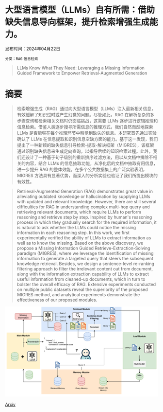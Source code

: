 # 大型语言模型（LLMs）自有所需：借助缺失信息导向框架，提升检索增强生成能力。

发布时间：2024年04月22日

`分类：RAG` `信息检索`

> LLMs Know What They Need: Leveraging a Missing Information Guided Framework to Empower Retrieval-Augmented Generation

# 摘要

> 检索增强生成（RAG）通过向大型语言模型（LLMs）注入最新相关信息，有效缓解了知识过时或产生幻觉的问题。尽管如此，RAG 在解析复杂的多步骤查询和检索相关文档时仍面临挑战，这需要 LLMs 逐步进行逻辑推理和信息检索。借鉴人类逐步搜寻所需信息的推理方式，我们自然而然地探索 LLMs 是否能够在每个推理环节中察觉到缺失的信息。本研究首先通过实验确认了 LLMs 在信息提取和识别信息空缺方面的能力。基于这一发现，我们提出了一种新颖的缺失信息引导检索-提取-解决框架（MIGRES），该框架通过识别缺失信息来生成定向查询，以指导后续的知识检索过程。此外，我们还设计了一种基于句子级别的重新排序过滤方法，用以从文档中排除不相关的内容，结合 LLMs 的信息抽取功能，从净化后的文档中抽取有用信息，进一步提升 RAG 的整体效能。在多个公共数据集上的广泛实验表明，MIGRES 方法具有显著优势，而深入的分析实验也验证了我们所提出模块的有效性。

> Retrieval-Augmented Generation (RAG) demonstrates great value in alleviating outdated knowledge or hallucination by supplying LLMs with updated and relevant knowledge. However, there are still several difficulties for RAG in understanding complex multi-hop query and retrieving relevant documents, which require LLMs to perform reasoning and retrieve step by step. Inspired by human's reasoning process in which they gradually search for the required information, it is natural to ask whether the LLMs could notice the missing information in each reasoning step. In this work, we first experimentally verified the ability of LLMs to extract information as well as to know the missing. Based on the above discovery, we propose a Missing Information Guided Retrieve-Extraction-Solving paradigm (MIGRES), where we leverage the identification of missing information to generate a targeted query that steers the subsequent knowledge retrieval. Besides, we design a sentence-level re-ranking filtering approach to filter the irrelevant content out from document, along with the information extraction capability of LLMs to extract useful information from cleaned-up documents, which in turn to bolster the overall efficacy of RAG. Extensive experiments conducted on multiple public datasets reveal the superiority of the proposed MIGRES method, and analytical experiments demonstrate the effectiveness of our proposed modules.

![大型语言模型（LLMs）自有所需：借助缺失信息导向框架，提升检索增强生成能力。](../../../paper_images/2404.14043/x1.png)

[Arxiv](https://arxiv.org/abs/2404.14043)